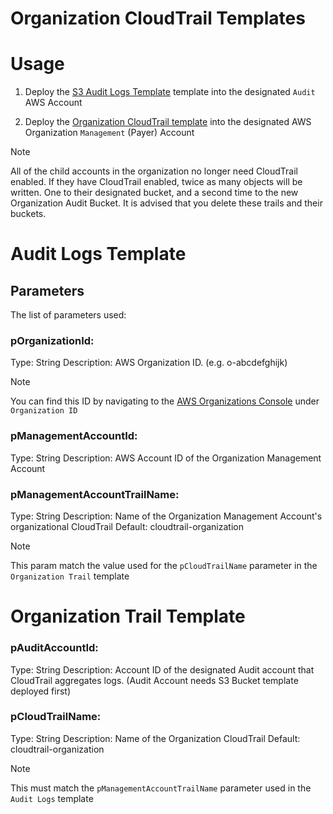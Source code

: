 # Organization CloudTrail Templates

# Usage

1. Deploy the [S3 Audit Logs Template](/security-tools/cloudtrail-organization/organization-trail-audit-logs.yml) template into the designated `Audit` AWS Account

2. Deploy the [Organization CloudTrail template](/security-tools/cloudtrail-organization/organization-trail.yml) into the designated AWS Organization `Management` (Payer) Account

> [!Note]
> All of the child accounts in the organization no longer need CloudTrail enabled.
> If they have CloudTrail enabled, twice as many objects will be written. One to their designated bucket, and a second time to the new Organization Audit Bucket.
> It is advised that you delete these trails and their buckets.


# Audit Logs Template
## Parameters
The list of parameters used:

### pOrganizationId:
Type: String
Description: AWS Organization ID. (e.g. o-abcdefghijk)
> [!Note]
> You can find this ID by navigating to the [AWS Organizations Console](https://us-east-1.console.aws.amazon.com/organization) under `Organization ID`

### pManagementAccountId:
Type: String
Description: AWS Account ID of the Organization Management Account


### pManagementAccountTrailName:
Type: String
Description: Name of the Organization Management Account's organizational CloudTrail
Default: cloudtrail-organization

> [!Note]
> This param match the value used for the `pCloudTrailName` parameter in the `Organization Trail` template


# Organization Trail Template
### pAuditAccountId:
Type: String
Description: Account ID of the designated Audit account that CloudTrail aggregates logs. (Audit Account needs S3 Bucket template deployed first)

### pCloudTrailName:
Type: String
Description: Name of the Organization CloudTrail
Default: cloudtrail-organization

> [!Note]
> This must match the `pManagementAccountTrailName` parameter used in the `Audit Logs` template



